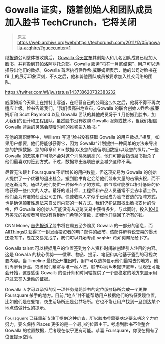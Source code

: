 # Gowalla 证实，随着创始人和团队成员加入脸书 TechCrunch，它将关闭

> 原文：<https://web.archive.org/web/https://techcrunch.com/2011/12/05/gowalla-acqhire/?guccounter=1>

继[报道](https://web.archive.org/web/20230219145750/https://techcrunch.com/2011/12/02/report-facebook-has-acquired-gowalla/)公司整体被收购后， [Gowalla 今天宣布](https://web.archive.org/web/20230219145750/http://blog.gowalla.com/post/13782997303/gowalla-going-to-facebook)其创始人和几名团队成员已经加入脸书，并将搬到其帕洛阿尔托总部。Gowalla 服务“将在一月底结束”，用户可以选择导出他们的数据。Gowalla 首席执行官乔希·威廉姆斯表示，他的公司对脸书在 f8 上的展示印象深刻，不久之后，他和其他团队成员被要求加入社交网络的团队。

https://twitter.com/#!/jw/status/143738620732383232

威廉姆斯今天早上在推特上写道，在经营自己的公司这么久之后，他将不得不再次适应上级。脸书告诉我们，“我们很高兴地宣布，Gowalla 的联合创始人乔希·威廉姆斯和 Scott Raymond 以及 Gowalla 团队的其他成员将于 1 月份搬到脸书，加入我们的设计和工程团队。虽然脸书没有收购 Gowalla 服务或技术，但我们相信 Gowalla 背后的灵感会随着时间的推移进入脸书。”

在他的离职博客中，Williams 写道“脸书没有获取 Gowalla 的用户数据。”相反，如果用户想要，他们将能够获得它，因为 Gowalla“计划提供一种简单的方法来导出您的护照数据、您的印章和 Pin 数据(以及您的遗留项目数据)以及您的照片。”一些 Gowalla 的忠实用户可能不会对这个消息感到高兴，他们可能会指责脸书扼杀了他们最喜欢的签到方式。不过，数据导出选项应该会减少这种不满。

尽管无法跟上 Foursquare 不断增长的用户数量，但这项交易为 Gowalla 的创始人提供了一个优雅的退出机会。搬到脸书肯定会给他们带来大量的击掌庆祝，而不是逐渐消失。通过为他们提供一种保全面子的方式，脸书或许能够以相对低廉的价格获得一些伟大的人才。最好的设计师、工程师和产品人员通常不会去申请工作，他们会为有趣的创业公司工作。快速收购人才似乎已经成为脸书首选的招聘方式，也是确保颠覆性想法来自公司内部的一种方式。我们仍在试图找出脸书支付的价格，但 Gowalla 的创始人可能没有从这笔交易中获得多少。与此同时，投入[1040 万美元](https://web.archive.org/web/20230219145750/http://www.crunchbase.com/company/gowalla)的投资者可能没有得到他们希望的倍数，即使他们赚回了所有的钱。

CNN Money [首先报道了](https://web.archive.org/web/20230219145750/http://money.cnn.com/2011/12/02/technology/gowalla_facebook/index.htm)脸书将在周五至少购买 Gowalla 的一部分的消息，而 [AllThingsD 获得了](https://web.archive.org/web/20230219145750/http://allthingsd.com/20111204/heres-gowalla-ceos-non-denial-denial-email-to-investors-about-facebook-acquisition/)一封发给投资者的电子邮件的细节，该邮件解释说交易的墨水还没有干。现在交易完成了，我们可以开始考虑 acqhire 将如何帮助脸书了。

Gowalla talent 可以根据用户的位置签到为个人资料时间轴创建引人注目的内容。这是 Gowalla 的核心优势——徽章、物品、提示、笔记和其他基于签到的可视次要内容。当 Timeline 最终公开推出时，用户可以选择显示他们最常去的地方，他们离家有多远，或者他们最常与谁一起入住。脸书以前从未提供徽章，但现在可能会开始，这要感谢 Gowalla 的设计师和时间轴提供了一个更稳定的地方来显示用户过去签入活动的证据。

Gowalla 人才可以承担的另一项任务是将脸书的定位服务场所变成一个更像 Foursquare 杀手的地方。目前,“地点”并不能帮助用户根据他们的特征发现位置，比如他们是在餐馆、夜生活场所还是公共场所。它也不能让用户找到一旦到达某个地点该做什么的提示。

Foursquare 已经重新专注于提供这种价值，所以脸书将需要决定要么朝这个方向努力，要么保持 Places 更多的是一个最小的位置主干。考虑到脸书不会整合 Gowalla 的位置数据，后者现在似乎更有可能。恭喜 Foursquare，你现在拥有了位置提示空间。